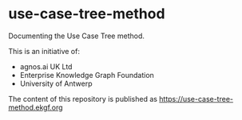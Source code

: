 # use-case-tree-method

Documenting the Use Case Tree method.

This is an initiative of:

- agnos.ai UK Ltd
- Enterprise Knowledge Graph Foundation
- University of Antwerp

The content of this repository is published as https://use-case-tree-method.ekgf.org
